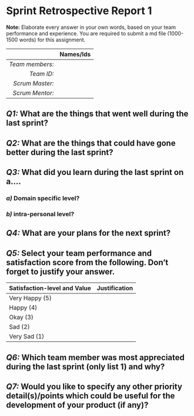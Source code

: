 # Sprint Retrospective Report 1

**Note:** Elaborate every answer in your own words, based on your team performance and experience. You are required to submit a md file (1000-1500 words) for this assignment.
 
|                  | **Names/Ids**  |
|-----------------:|:---------------|
| *Team members:*  |                |
| *Team ID:*       |                |
| *Scrum  Master:* |                |
| *Scrum  Mentor:* |                |
 

## *Q1:* What are the things that went well during the last sprint? 

## *Q2:* What are the things that could have gone better during the last sprint?

## *Q3:* What did you learn during the last sprint on a….

### *a)* Domain specific level?

### *b)* intra-personal level?

## *Q4:* What are your plans for the next sprint?

## *Q5:* Select your team performance and satisfaction score from the following. Don’t forget to justify your answer.

| **Satisfaction-level  and Value** | **Justification** |
| --------------------------------- | ----------------- |
| Very  Happy (5)                   |                   |
| Happy  (4)                        |                   |
| Okay  (3)                         |                   |
| Sad  (2)                          |                   |
| Very  Sad (1)                     |                   |

## *Q6:* Which team member was most appreciated during the last sprint (only list 1) and why?

## *Q7:*  Would you like to specify any other priority detail(s)/points which could be useful for the development of your product (if any)?
